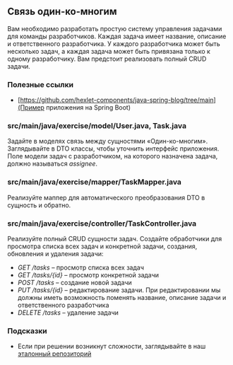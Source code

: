 ## Связь один-ко-многим

Вам необходимо разработать простую систему управления задачами для команды разработчиков. Каждая задача имеет название, описание и ответственного разработчика. У каждого разработчика может быть несколько задач, а каждая задача может быть привязана только к одному разработчику. Вам предстоит реализовать полный CRUD задачи.

### Полезные ссылки

* [https://github.com/hexlet-components/java-spring-blog/tree/main](Пример приложения на Spring Boot)

### src/main/java/exercise/model/User.java, Task.java

Задайте в моделях связь между сущностями «Один-ко-многим». Заглядывайте в DTO классы, чтобы уточнить интерфейс приложения. Поле модели задач с разработчиком, на которого назначена задача, должно называться *assignee*.

### src/main/java/exercise/mapper/TaskMapper.java

Реализуйте маппер для автоматического преобразования DTO в сущность и обратно.

### src/main/java/exercise/controller/TaskController.java

Реализуйте полный CRUD сущности задач. Создайте обработчики для просмотра списка всех задач и конкретной задачи, создания, обновления и удаления задачи:

* *GET /tasks* – просмотр списка всех задач
* *GET /tasks/{id}* – просмотр конкретной задачи
* *POST /tasks* – создание новой задачи
* *PUT /tasks/{id}* – редактирование задачи. При редактировании мы должны иметь возможность поменять название, описание задачи и ответственного разработчика
* *DELETE /tasks* – удаление задачи

### Подсказки

* Если при решении возникнут сложности, заглядывайте в наш [эталонный репозиторий](https://github.com/hexlet-components/java-spring-blog/tree/main)
